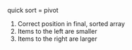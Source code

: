 quick sort = pivot

1. Correct position in final, sorted array
2. Items to the left are smaller
3. Items to the right are larger 
